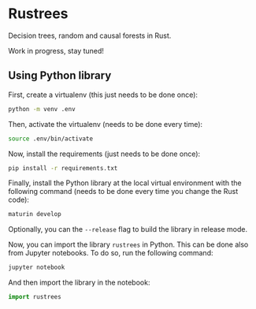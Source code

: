 # Rustrees
Decision trees, random and causal forests in Rust.

Work in progress, stay tuned!

## Using Python library

First, create a virtualenv (this just needs to be done once):
```bash
python -m venv .env
```

Then, activate the virtualenv (needs to be done every time):
```bash
source .env/bin/activate
```

Now, install the requirements (just needs to be done once):
```bash
pip install -r requirements.txt
```

Finally, install the Python library at the local virtual environment with the following command (needs to be done every time you change the Rust code):
```bash
maturin develop
```
Optionally, you can the `--release` flag to build the library in release mode.

Now, you can import the library `rustrees` in Python. This can be done also from Jupyter notebooks. To do so, run the following command:
```bash
jupyter notebook
```

And then import the library in the notebook:
```python
import rustrees
```